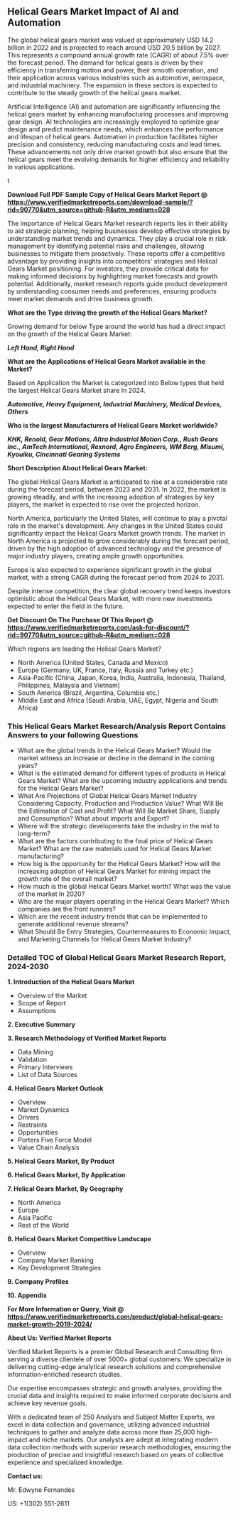 <h2>Helical Gears Market Impact of AI and Automation</h2><p>The global helical gears market was valued at approximately USD 14.2 billion in 2022 and is projected to reach around USD 20.5 billion by 2027. This represents a compound annual growth rate (CAGR) of about 7.5% over the forecast period. The demand for helical gears is driven by their efficiency in transferring motion and power, their smooth operation, and their application across various industries such as automotive, aerospace, and industrial machinery. The expansion in these sectors is expected to contribute to the steady growth of the helical gears market.</p><p>Artificial Intelligence (AI) and automation are significantly influencing the helical gears market by enhancing manufacturing processes and improving gear design. AI technologies are increasingly employed to optimize gear design and predict maintenance needs, which enhances the performance and lifespan of helical gears. Automation in production facilitates higher precision and consistency, reducing manufacturing costs and lead times. These advancements not only drive market growth but also ensure that the helical gears meet the evolving demands for higher efficiency and reliability in various applications.</p>t</p><p id="" class=""><strong>Download Full PDF Sample Copy of Helical Gears Market Report @ <a href="https://www.verifiedmarketreports.com/download-sample/?rid=90770&utm_source=github-R&utm_medium=028" target="_blank">https://www.verifiedmarketreports.com/download-sample/?rid=90770&utm_source=github-R&utm_medium=028</a></strong></p><p>The importance of&nbsp;Helical Gears Market research reports lies in their ability to aid strategic planning, helping businesses develop effective strategies by understanding market trends and dynamics. They play a crucial role in risk management by identifying potential risks and challenges, allowing businesses to mitigate them proactively. These reports offer a competitive advantage by providing insights into competitors' strategies and Helical Gears Market positioning. For investors, they provide critical data for making informed decisions by highlighting market forecasts and growth potential. Additionally, market research reports guide product development by understanding consumer needs and preferences, ensuring products meet market demands and drive business growth.</p><p><strong>What are the&nbsp;Type driving the growth of the Helical Gears Market?</strong></p><p id="" class="">Growing demand for below Type around the world has had a direct impact on the growth of the Helical Gears Market:</p><em><strong>Left Hand, Right Hand</strong></em></p><strong>What are the&nbsp;Applications&nbsp;of Helical Gears Market available in the Market?</strong></p><p id="" class="">Based on Application the Market is categorized into Below types that held the largest Helical Gears Market share In 2024.</p><em><strong>Automotive, Heavy Equipment, Industrial Machinery, Medical Devices, Others</strong></em></p><strong>Who is the largest Manufacturers of Helical Gears Market worldwide?</strong></p><p><em><strong>KHK, Renold, Gear Motions, Altra Industrial Motion Corp., Rush Gears inc., AmTech International, Rexnord, Agro Engineers, WM Berg, Misumi, Kyouiku, Cincinnati Gearing Systems</strong></em></p><p id="" class=""><strong>Short Description About Helical Gears Market:</strong></p><p>The global Helical Gears Market is anticipated to rise at a considerable rate during the forecast period, between 2023 and 2031. In 2022, the market is growing steadily, and with the increasing adoption of strategies by key players, the market is expected to rise over the projected horizon.</p><p>North America, particularly the United States, will continue to play a pivotal role in the market's development. Any changes in the United States could significantly impact the Helical Gears Market growth trends. The market in North America is projected to grow considerably during the forecast period, driven by the high adoption of advanced technology and the presence of major industry players, creating ample growth opportunities.</p><p>Europe is also expected to experience significant growth in the global market, with a strong CAGR during the forecast period from 2024 to 2031.</p><p>Despite intense competition, the clear global recovery trend keeps investors optimistic about the Helical Gears Market, with more new investments expected to enter the field in the future.</p><p id="" class=""><strong>Get Discount On The Purchase Of This Report @ <a href="https://www.verifiedmarketreports.com/ask-for-discount/?rid=90770&utm_source=github-R&utm_medium=028" target="_blank">https://www.verifiedmarketreports.com/ask-for-discount/?rid=90770&utm_source=github-R&utm_medium=028</a></strong></p>Which regions are leading the Helical Gears Market?</p><ul><li>North America (United States, Canada and Mexico)</li><li>Europe (Germany, UK, France, Italy, Russia and Turkey etc.)</li><li>Asia-Pacific (China, Japan, Korea, India, Australia, Indonesia, Thailand, Philippines, Malaysia and Vietnam)</li><li>South America (Brazil, Argentina, Columbia etc.)</li><li>Middle East and Africa (Saudi Arabia, UAE, Egypt, Nigeria and South Africa)</li></ul><h3 id="" class="">This Helical Gears Market Research/Analysis Report Contains Answers to your following Questions</h3><ul><li>What are the global trends in the Helical Gears Market? Would the market witness an increase or decline in the demand in the coming years?</li><li>What is the estimated demand for different types of products in Helical Gears Market? What are the upcoming industry applications and trends for the Helical Gears Market?</li><li>What Are Projections of Global Helical Gears Market Industry Considering Capacity, Production and Production Value? What Will Be the Estimation of Cost and Profit? What Will Be Market Share, Supply and Consumption? What about imports and Export?</li><li>Where will the strategic developments take the industry in the mid to long-term?</li><li>What are the factors contributing to the final price of Helical Gears Market? What are the raw materials used for Helical Gears Market manufacturing?</li><li>How big is the opportunity for the Helical Gears Market? How will the increasing adoption of Helical Gears Market for mining impact the growth rate of the overall market?</li><li>How much is the global Helical Gears Market worth? What was the value of the market In 2020?</li><li>Who are the major players operating in the Helical Gears Market? Which companies are the front runners?</li><li>Which are the recent industry trends that can be implemented to generate additional revenue streams?</li><li>What Should Be Entry Strategies, Countermeasures to Economic Impact, and Marketing Channels for Helical Gears Market Industry?</li></ul><h3 id="" class="">Detailed TOC of Global Helical Gears Market Research Report, 2024-2030</h3><p id="" class=""><strong>1. Introduction of the Helical Gears Market</strong></p><ul><li>Overview of the Market</li><li>Scope of Report</li><li>Assumptions</li></ul><p id="" class=""><strong>2. Executive Summary</strong></p><p id="" class=""><strong>3. Research Methodology of Verified Market Reports</strong></p><ul><li>Data Mining</li><li>Validation</li><li>Primary Interviews</li><li>List of Data Sources</li></ul><p id="" class=""><strong>4. Helical Gears Market Outlook</strong></p><ul><li>Overview</li><li>Market Dynamics</li><li>Drivers</li><li>Restraints</li><li>Opportunities</li><li>Porters Five Force Model</li><li>Value Chain Analysis</li></ul><p id="" class=""><strong>5. Helical Gears Market, By Product</strong></p><p id="" class=""><strong>6. Helical Gears Market, By Application</strong></p><p id="" class=""><strong>7. Helical Gears Market, By Geography</strong></p><ul><li>North America</li><li>Europe</li><li>Asia Pacific</li><li>Rest of the World</li></ul><p id="" class=""><strong>8. Helical Gears Market Competitive Landscape</strong></p><ul><li>Overview</li><li>Company Market Ranking</li><li>Key Development Strategies</li></ul><p id="" class=""><strong>9. Company Profiles</strong></p><p id="" class=""><strong>10. Appendix</strong></p><p id="" class=""><strong>For More Information or Query, Visit @ <a href="https://www.verifiedmarketreports.com/product/global-helical-gears-market-growth-2019-2024/" target="_blank">https://www.verifiedmarketreports.com/product/global-helical-gears-market-growth-2019-2024/</a></strong></p><p id="" class=""><strong>About Us: Verified Market Reports</strong></p><p id="" class="">Verified Market Reports is a premier Global Research and Consulting firm serving a diverse clientele of over 5000+ global customers. We specialize in delivering cutting-edge analytical research solutions and comprehensive information-enriched research studies.</p><p id="" class="">Our expertise encompasses strategic and growth analyses, providing the crucial data and insights required to make informed corporate decisions and achieve key revenue goals.</p><p id="" class="">With a dedicated team of 250 Analysts and Subject Matter Experts, we excel in data collection and governance, utilizing advanced industrial techniques to gather and analyze data across more than 25,000 high-impact and niche markets. Our analysts are adept at integrating modern data collection methods with superior research methodologies, ensuring the production of precise and insightful research based on years of collective experience and specialized knowledge.</p><p id="" class=""><strong>Contact us:</strong></p><p id="" class="">Mr. Edwyne Fernandes</p><p id="" class="">US: +1(302) 551-2611</p>